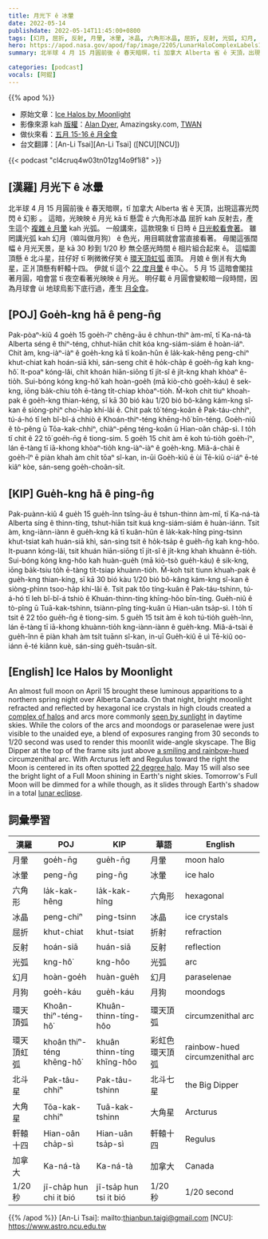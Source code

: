```yaml
---
title: 月光下 ê 冰暈
date: 2022-05-14
publishdate: 2022-05-14T11:45:00+0800
tags: [幻月, 屈折, 反射, 月暈, 冰暈, 冰晶, 六角形冰晶, 屈折, 反射, 光弧, 幻月, 月狗, 環天頂弧, 環天頂虹弧, 北斗星, 大角星, 軒轅十四]
hero: https://apod.nasa.gov/apod/fap/image/2205/LunarHaloComplexLabels1024.jpg
summary: 北半球 4 月 15 月圓前後 ê 春天暗暝，tī 加拿大 Alberta 省 ê 天頂，出現這寡光閃閃 ê 幻影 。

categories: [podcast]
vocals: [阿錕]
---
```


{{% apod %}}

- 原始文章：[Ice Halos by Moonlight](https://apod.nasa.gov/apod/ap220514.html)
- 影像來源 kah [版權][copyright]：[Alan Dyer](http://www.amazingsky.com/), Amazingsky.com, [TWAN](http://www.twanight.org/)
- 做伙來看：[五月 15-16 ê 月全食](https://moon.nasa.gov/news/172/what-you-need-to-know-about-the-lunar-eclipse/)
- 台文翻譯：[An-Li Tsai][An-Li Tsai] ([NCU][NCU])

{{< podcast "cl4cruq4w03tn01zg14o9f1i8" >}}

## [漢羅] 月光下 ê 冰暈
北半球 4 月 15 月圓前後 ê 春天暗暝，tī 加拿大 Alberta 省 ê 天頂，出現這寡光閃閃 ê 幻影 。
這暗，光映映 ê 月光 kā tī 懸雲 ê 六角形冰晶 屈折 kah 反射去，產生這个 [複雜 ê 月暈][complex of halos] kah 光弧。
一般講來，這款現象 tī 日時 ê [日光較看會著][seen by sunlight]。
雖罔講光弧 kah 幻月（嘛叫做月狗） ê 色光，用目睭就會當直接看著。
毋閣這張闊幅 ê 月光天景，是 kā 30 秒到 1/20 秒 無仝感光時間 ê 相片組合起來 ê。
這幅圖頂懸 ê 北斗星，拄仔好 tī 咧微微仔笑 ê [環天頂虹弧][a smiling and rainbow-hued t] 面頂。
月娘 ê 倒爿有大角星，正爿頂懸有軒轅十四。
伊就 tī 這个 [22 度月暈][22 degree halo] ê 中心。
5 月 15 這暗會閣拄著月圓，咱會當 tī 夜空看著光映映 ê 月光。
明仔載 ê 月圓會變較暗一段時間，因為月球會 ùi 地球烏影下底行過，產生 [月全食][lunar eclipse]。

## [POJ] Goe̍h-kng hā ê peng-n̄g
Pak-pòaⁿ-kiû 4 goe̍h 15 goe̍h-îⁿ chêng-āu ê chhun-thiⁿ àm-mî, tī Ka-ná-tà Alberta séng ê thiⁿ-téng, chhut-hiān chit kóa kng-siám-siám ê hoàn-iáⁿ.
Chit àm, kng-iàⁿ-iàⁿ ê goe̍h-kng kā tī koân-hûn ê la̍k-kak-hêng peng-chiⁿ khut-chiat kah hoán-siā khì, sán-seng chit ê ho̍k-cha̍p ê goe̍h-n̄g kah kng-hô͘.
It-poaⁿ kóng-lâi, chit khoán hiān-siōng tī ji̍t-sî ê ji̍t-kng khah khòaⁿ ē-tio̍h.
Sui-bóng kóng kng-hô͘ kah hoàn-goe̍h (mā kiò-chò goe̍h-káu) ê sek-kng, iōng ba̍k-chiu to̍h ē-tàng ti̍t-chiap khòaⁿ-tio̍h.
M̄-koh chit tiuⁿ khoah-pak ê goe̍h-kng thian-kéng, sī kā 30 bió kàu 1/20 bió bô-kâng kám-kng sî-kan ê siòng-phìⁿ cho͘-ha̍p khí-lâi ê.
Chit pak tô͘ téng-koân ê Pak-táu-chhiⁿ, tú-á-hó tī leh bî-bî-á chhiò ê Khoán-thiⁿ-téng khēng-hô͘ bīn-téng.
Goe̍h-niû ê tò-pêng ū Tōa-kak-chhiⁿ, chiàⁿ-pêng téng-koân ū Hian-oân cha̍p-sì.
I to̍h tī chit ê 22 tō͘ goe̍h-n̄g ê tiong-sim.
5 goe̍h 15 chit àm ē koh tú-tio̍h goe̍h-îⁿ, lán ē-tàng tī iā-khong khòaⁿ-tio̍h kng-iàⁿ-iàⁿ ê goe̍h-kng.
Miâ-á-chài ê goe̍h-îⁿ ē piàn khah àm chi̍t tōaⁿ sî-kan, in-ūi Goe̍h-kiû ē ùi Tē-kiû o͘-iáⁿ ē-té kiâⁿ kòe, sán-seng goe̍h-choân-si̍t.

## [KIP] Gue̍h-kng hā ê ping-n̄g
Pak-puànn-kiû 4 gue̍h 15 gue̍h-înn tsîng-āu ê tshun-thinn àm-mî, tī Ka-ná-tà Alberta síng ê thinn-tíng, tshut-hiān tsit kuá kng-siám-siám ê huàn-iánn.
Tsit àm, kng-iànn-iànn ê gue̍h-kng kā tī kuân-hûn ê la̍k-kak-hîng ping-tsinn khut-tsiat kah huán-siā khì, sán-sing tsit ê ho̍k-tsa̍p ê gue̍h-n̄g kah kng-hôo.
It-puann kóng-lâi, tsit khuán hiān-siōng tī ji̍t-sî ê ji̍t-kng khah khuànn ē-tio̍h.
Sui-bóng kóng kng-hôo kah huàn-gue̍h (mā kiò-tsò gue̍h-káu) ê sik-kng, iōng ba̍k-tsiu to̍h ē-tàng ti̍t-tsiap khuànn-tio̍h.
M̄-koh tsit tiunn khuah-pak ê gue̍h-kng thian-kíng, sī kā 30 bió kàu 1/20 bió bô-kâng kám-kng sî-kan ê siòng-phìnn tsoo-ha̍p khí-lâi ê.
Tsit pak tôo tíng-kuân ê Pak-táu-tshinn, tú-á-hó tī leh bî-bî-á tshiò ê Khuán-thinn-tíng khīng-hôo bīn-tíng.
Gue̍h-niû ê tò-pîng ū Tuā-kak-tshinn, tsiànn-pîng tíng-kuân ū Hian-uân tsa̍p-sì.
I to̍h tī tsit ê 22 tōo gue̍h-n̄g ê tiong-sim.
5 gue̍h 15 tsit àm ē koh tú-tio̍h gue̍h-înn, lán ē-tàng tī iā-khong khuànn-tio̍h kng-iànn-iànn ê gue̍h-kng.
Miâ-á-tsài ê gue̍h-înn ē piàn khah àm tsi̍t tuānn sî-kan, in-uī Gue̍h-kiû ē uì Tē-kiû oo-iánn ē-té kiânn kuè, sán-sing gue̍h-tsuân-si̍t.

## [English] Ice Halos by Moonlight


An almost full moon on April 15 brought these luminous apparitions to a northern spring night over Alberta Canada.
On that night, bright moonlight refracted and reflected by hexagonal ice crystals in high clouds created a [complex of halos][complex of halos] and arcs more commonly [seen by sunlight][seen by sunlight] in daytime skies.
While the colors of the arcs and moondogs or paraselenae were just visible to the unaided eye, a blend of exposures ranging from 30 seconds to 1/20 second was used to render this moonlit wide-angle skyscape.
The Big Dipper at the top of the frame sits just above [a smiling and rainbow-hued][a smiling and rainbow-hued e] circumzenithal arc.
With Arcturus left and Regulus toward the right the Moon is centered in its often spotted [22 degree halo][22 degree halo].
May 15 will also see the bright light of a Full Moon shining in Earth's night skies.
Tomorrow's Full Moon will be dimmed for a while though, as it slides through Earth's shadow in a total [lunar eclipse][lunar eclipse].

## 詞彙學習

|漢羅|POJ|KIP|華語|English|
|-|-|-|-|-|
|月暈|goe̍h-n̄g|gue̍h-n̄g|月暈|moon halo|
|冰暈|peng-n̄g|ping-n̄g|冰暈|ice halo|
|六角形|la̍k-kak-hêng|la̍k-kak-hîng|六角形|hexagonal|
|冰晶|peng-chiⁿ|ping-tsinn|冰晶|ice crystals|
|屈折|khut-chiat|khut-tsiat|折射|refraction|
|反射|hoán-siā|huán-siā|反射|reflection|
|光弧|kng-hô͘|kng-hôo|光弧|arc|
|幻月|hoàn-goe̍h|huàn-gue̍h|幻月|paraselenae|
|月狗|goe̍h-káu|gue̍h-káu|月狗|moondogs|
|環天頂弧|Khoân-thiⁿ-téng-hô͘|Khuân-thinn-tíng-hôo|環天頂弧|circumzenithal arc|
|環天頂虹弧|khoân thiⁿ-téng khēng-hô͘|khuân thinn-tíng khīng-hôo|彩虹色環天頂弧|rainbow-hued circumzenithal arc|
|北斗星|Pak-tâu-chhiⁿ|Pak-tâu-tshinn|北斗七星|the Big Dipper|
|大角星|Tōa-kak-chhiⁿ|Tuā-kak-tshinn|大角星|Arcturus|
|軒轅十四|Hian-oân cha̍p-sì|Hian-uân tsa̍p-sì|軒轅十四|Regulus|
|加拿大|Ka-ná-tà|Ka-ná-tà|加拿大|Canada|
|1/20 秒|jī-cha̍p hun chi it bió|jī-tsa̍p hun tsi it bió|1/20 秒|1/20 second|

{{% /apod %}}
[An-Li Tsai]: mailto:thianbun.taigi@gmail.com
[NCU]: https://www.astro.ncu.edu.tw

[copyright]: https://apod.nasa.gov/apod/fap/lib/about_apod.html#srapply

[complex of halos]:https://en.wikipedia.org/wiki/Atmospheric_optics#Halos
[seen by sunlight]:https://apod.nasa.gov/apod/ap181221.html
[a smiling and rainbow-hued e]:https://apod.nasa.gov/apod/ap220311.html
[a smiling and rainbow-hued t]:https://apod.nasa.gov/apod/ap220311.html
[22 degree halo]:https://apod.nasa.gov/apod/ap150403.html
[lunar eclipse]:https://solarsystem.nasa.gov/eclipses/about-eclipses/types/#otp_lunar_eclipses

